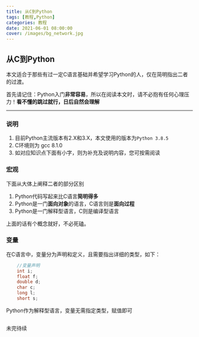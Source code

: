 ```yaml
---
title: 从C到Python
tags: [教程,Python]
categories: 教程
date: 2021-06-01 08:00:00
cover: /images/bg_network.jpg
---
```


## 从C到Python

本文适合于那些有过一定C语言基础并希望学习Python的人，仅在简明指出二者的过渡。

首先请记住：Python入门**非常容易**，所以在阅读本文时，请不必抱有任何心理压力！**看不懂的跳过就行，日后自然会理解**

---

### 说明

1. 目前Python主流版本有2.X和3.X，本文使用的版本为`Python 3.8.5`
2. C环境则为 gcc 8.1.0
3. 如对应知识点下面有小字，则为补充及说明内容，您可按需阅读



### 宏观

下面从大体上阐释二者的部分区别

1. Python代码写起来比C语言**简明得多**
2. Python是一门**面向对象**的语言，C语言则是**面向过程**
3. Python是一门解释型语言，C则是编译型语言

上面的话有个概念就好，不必死磕。



### 变量

在C语言中，变量分为声明和定义，且需要指出详细的类型，如下：

```c
	//变量声明
    int i;
    float f;
    double d;
    char c;
    long l;
    short s;
```

Python作为解释型语言，变量无需指定类型，赋值即可

```python

```

未完待续
